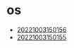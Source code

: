 # os
- [20221003150156](/zet/20221003150156/README.md)
- [20221003150155](/zet/20221003150155/README.md)

